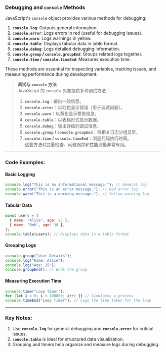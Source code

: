 ### Debugging and `console` Methods

<audio src="C:\Users\10691\Downloads\JavaScript's `c.mp3"></audio>

JavaScript's `console` object provides various methods for debugging:

1. **`console.log`**: Outputs general information.
2. **`console.error`**: Logs errors in red (useful for debugging issues).
3. **`console.warn`**: Logs warnings in yellow.
4. **`console.table`**: Displays tabular data in table format.
5. **`console.debug`**: Logs detailed debugging information.
6. **`console.group` / `console.groupEnd`**: Groups related logs together.
7. **`console.time` / `console.timeEnd`**: Measures execution time.

These methods are essential for inspecting variables, tracking issues, and measuring performance during development.

> **调试与 `console` 方法**  
> JavaScript 的 `console` 对象提供多种调试方法：
>
>   <audio src="C:\Users\10691\Downloads\Outline`console.mp3"></audio>
>
> 1. **`console.log`**：输出一般信息。  
> 2. **`console.error`**：以红色显示错误（用于调试问题）。  
> 3. **`console.warn`**：以黄色显示警告信息。  
> 4. **`console.table`**：以表格形式显示数据。  
> 5. **`console.debug`**：输出详细的调试信息。  
> 6. **`console.group` / `console.groupEnd`**：将相关日志分组显示。  
> 7. **`console.time` / `console.timeEnd`**：测量代码执行时间。  
> 这些方法对变量检查、问题跟踪和性能测量非常有用。

---

### Code Examples:

#### **Basic Logging**
```javascript
console.log("This is an informational message."); // General log
console.error("This is an error message."); // Red error log
console.warn("This is a warning message."); // Yellow warning log
```

#### **Tabular Data**
```javascript
const users = [
  { name: "Alice", age: 25 },
  { name: "Bob", age: 30 },
];
console.table(users); // Displays data in a table format
```

#### **Grouping Logs**
```javascript
console.group("User Details");
console.log("Name: Alice");
console.log("Age: 25");
console.groupEnd(); // Ends the group
```

#### **Measuring Execution Time**
```javascript
console.time("Loop Timer");
for (let i = 0; i < 100000; i++) {} // Simulates a process
console.timeEnd("Loop Timer"); // Logs the time taken for the loop
```

---

### Key Notes:
1. Use **`console.log`** for general debugging and **`console.error`** for critical issues.  
2. **`console.table`** is ideal for structured data visualization.  
3. Grouping and timers help organize and measure logs during debugging.